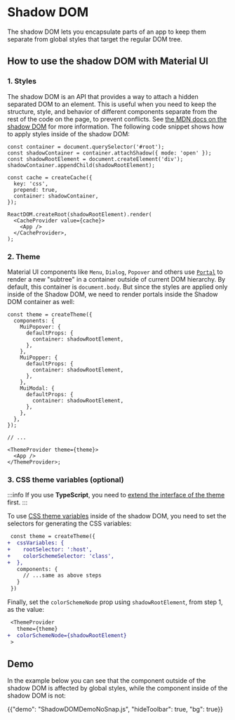 # Shadow DOM

<p class="description">The shadow DOM lets you encapsulate parts of an app to keep them separate from global styles that target the regular DOM tree.</p>

## How to use the shadow DOM with Material UI

### 1. Styles

The shadow DOM is an API that provides a way to attach a hidden separated DOM to an element.
This is useful when you need to keep the structure, style, and behavior of different components separate from the rest of the code on the page, to prevent conflicts.
See [the MDN docs on the shadow DOM](https://developer.mozilla.org/en-US/docs/Web/API/Web_components/Using_shadow_DOM) for more information.
The following code snippet shows how to apply styles inside of the shadow DOM:

```tsx
const container = document.querySelector('#root');
const shadowContainer = container.attachShadow({ mode: 'open' });
const shadowRootElement = document.createElement('div');
shadowContainer.appendChild(shadowRootElement);

const cache = createCache({
  key: 'css',
  prepend: true,
  container: shadowContainer,
});

ReactDOM.createRoot(shadowRootElement).render(
  <CacheProvider value={cache}>
    <App />
  </CacheProvider>,
);
```

### 2. Theme

Material UI components like `Menu`, `Dialog`, `Popover` and others use [`Portal`](/material-ui/react-portal/) to render a new "subtree" in a container outside of current DOM hierarchy.
By default, this container is `document.body`.
But since the styles are applied only inside of the Shadow DOM, we need to render portals inside the Shadow DOM container as well:

```tsx
const theme = createTheme({
  components: {
    MuiPopover: {
      defaultProps: {
        container: shadowRootElement,
      },
    },
    MuiPopper: {
      defaultProps: {
        container: shadowRootElement,
      },
    },
    MuiModal: {
      defaultProps: {
        container: shadowRootElement,
      },
    },
  },
});

// ...

<ThemeProvider theme={theme}>
  <App />
</ThemeProvider>;
```

### 3. CSS theme variables (optional)

:::info
If you use **TypeScript**, you need to [extend the interface of the theme](/material-ui/customization/css-theme-variables/usage/#typescript) first.
:::

To use [CSS theme variables](/material-ui/customization/css-theme-variables/overview/) inside of the shadow DOM, you need to set the selectors for generating the CSS variables:

```diff
 const theme = createTheme({
+  cssVariables: {
+    rootSelector: ':host',
+    colorSchemeSelector: 'class',
+  },
   components: {
     // ...same as above steps
   }
 })
```

Finally, set the `colorSchemeNode` prop using `shadowRootElement`, from step 1, as the value:

```diff
 <ThemeProvider
   theme={theme}
+  colorSchemeNode={shadowRootElement}
 >
```

## Demo

In the example below you can see that the component outside of the shadow DOM is affected by global styles, while the component inside of the shadow DOM is not:

{{"demo": "ShadowDOMDemoNoSnap.js", "hideToolbar": true, "bg": true}}
